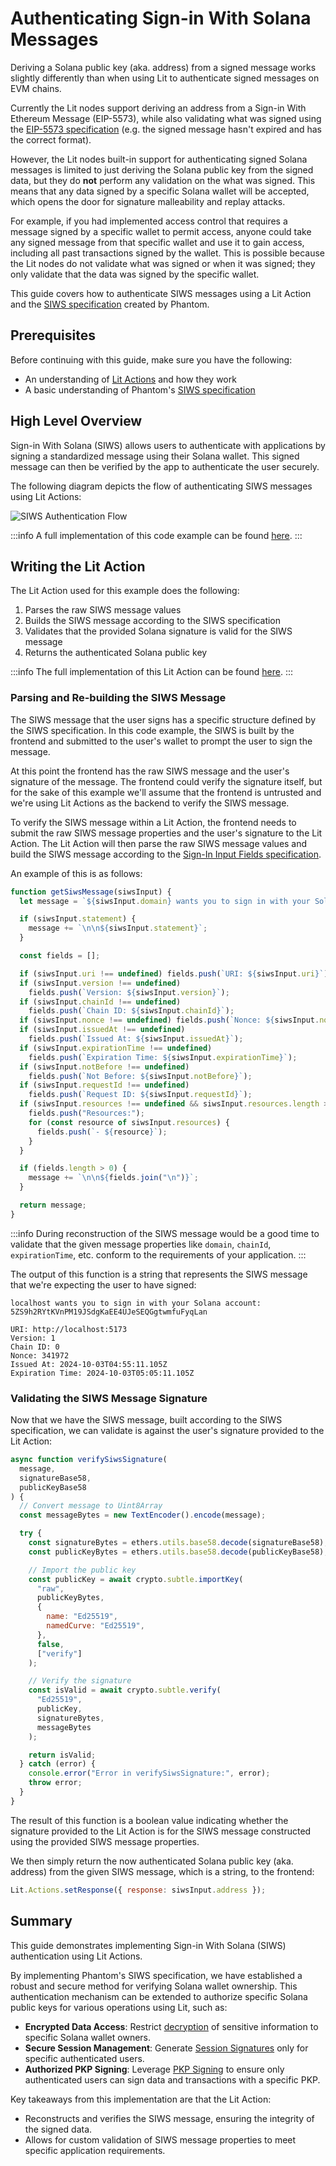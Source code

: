 # Authenticating Sign-in With Solana Messages

Deriving a Solana public key (aka. address) from a signed message works slightly differently than when using Lit to authenticate signed messages on EVM chains.

Currently the Lit nodes support deriving an address from a Sign-in With Ethereum Message (EIP-5573), while also validating what was signed using the [EIP-5573 specification](https://eips.ethereum.org/EIPS/eip-5573) (e.g. the signed message hasn't expired and has the correct format).

However, the Lit nodes built-in support for authenticating signed Solana messages is limited to just deriving the Solana public key from the signed data, but they do **not** perform any validation on the what was signed. This means that any data signed by a specific Solana wallet will be accepted, which opens the door for signature malleability and replay attacks.

For example, if you had implemented access control that requires a message signed by a specific wallet to permit access, anyone could take any signed message from that specific wallet and use it to gain access, including all past transactions signed by the wallet. This is possible because the Lit nodes do not validate what was signed or when it was signed; they only validate that the data was signed by the specific wallet.

This guide covers how to authenticate SIWS messages using a Lit Action and the [SIWS specification](https://github.com/phantom/sign-in-with-solana/tree/main) created by Phantom.

## Prerequisites

Before continuing with this guide, make sure you have the following:

- An understanding of [Lit Actions](../serverless-signing/overview) and how they work
- A basic understanding of Phantom's [SIWS specification](https://github.com/phantom/sign-in-with-solana/tree/main)

## High Level Overview

Sign-in With Solana (SIWS) allows users to authenticate with applications by signing a standardized message using their Solana wallet. This signed message can then be verified by the app to authenticate the user securely.

The following diagram depicts the flow of authenticating SIWS messages using Lit Actions:

![SIWS Authentication Flow](../../../static/img/siws-authentication.png)

:::info
A full implementation of this code example can be found [here](https://github.com/LIT-Protocol/developer-guides-code/blob/master/siws-authentication/siws-authentication/browser).
:::

## Writing the Lit Action

The Lit Action used for this example does the following:

1. Parses the raw SIWS message values
2. Builds the SIWS message according to the SIWS specification
3. Validates that the provided Solana signature is valid for the SIWS message
4. Returns the authenticated Solana public key

:::info
The full implementation of this Lit Action can be found [here](https://github.com/LIT-Protocol/developer-guides-code/blob/master/siws-authentication/browser/src/litActionSiwsAuth.ts).
:::

### Parsing and Re-building the SIWS Message

The SIWS message that the user signs has a specific structure defined by the SIWS specification. In this code example, the SIWS is built by the frontend and submitted to the user's wallet to prompt the user to sign the message.

At this point the frontend has the raw SIWS message and the user's signature of the message. The frontend could verify the signature itself, but for the sake of this example we'll assume that the frontend is untrusted and we're using Lit Actions as the backend to verify the SIWS message.

To verify the SIWS message within a Lit Action, the frontend needs to submit the raw SIWS message properties and the user's signature to the Lit Action. The Lit Action will then parse the raw SIWS message values and build the SIWS message according to the [Sign-In Input Fields specification](https://github.com/phantom/sign-in-with-solana/tree/main?tab=readme-ov-file#sign-in-input-fields).

An example of this is as follows:

```js
function getSiwsMessage(siwsInput) {
  let message = `${siwsInput.domain} wants you to sign in with your Solana account:\n${siwsInput.address}`;

  if (siwsInput.statement) {
    message += `\n\n${siwsInput.statement}`;
  }

  const fields = [];

  if (siwsInput.uri !== undefined) fields.push(`URI: ${siwsInput.uri}`);
  if (siwsInput.version !== undefined)
    fields.push(`Version: ${siwsInput.version}`);
  if (siwsInput.chainId !== undefined)
    fields.push(`Chain ID: ${siwsInput.chainId}`);
  if (siwsInput.nonce !== undefined) fields.push(`Nonce: ${siwsInput.nonce}`);
  if (siwsInput.issuedAt !== undefined)
    fields.push(`Issued At: ${siwsInput.issuedAt}`);
  if (siwsInput.expirationTime !== undefined)
    fields.push(`Expiration Time: ${siwsInput.expirationTime}`);
  if (siwsInput.notBefore !== undefined)
    fields.push(`Not Before: ${siwsInput.notBefore}`);
  if (siwsInput.requestId !== undefined)
    fields.push(`Request ID: ${siwsInput.requestId}`);
  if (siwsInput.resources !== undefined && siwsInput.resources.length > 0) {
    fields.push("Resources:");
    for (const resource of siwsInput.resources) {
      fields.push(`- ${resource}`);
    }
  }

  if (fields.length > 0) {
    message += `\n\n${fields.join("\n")}`;
  }

  return message;
}
```

:::info
During reconstruction of the SIWS message would be a good time to validate that the given message properties like `domain`, `chainId`, `expirationTime`, etc. conform to the requirements of your application.
:::

The output of this function is a string that represents the SIWS message that we're expecting the user to have signed:

```
localhost wants you to sign in with your Solana account:
5ZS9h2RYtKVnPM19JSdgKaEE4UJeSEQGgtwmfuFyqLan

URI: http://localhost:5173
Version: 1
Chain ID: 0
Nonce: 341972
Issued At: 2024-10-03T04:55:11.105Z
Expiration Time: 2024-10-03T05:05:11.105Z
```

### Validating the SIWS Message Signature

Now that we have the SIWS message, built according to the SIWS specification, we can validate is against the user's signature provided to the Lit Action:

```js
async function verifySiwsSignature(
  message,
  signatureBase58,
  publicKeyBase58
) {
  // Convert message to Uint8Array
  const messageBytes = new TextEncoder().encode(message);

  try {
    const signatureBytes = ethers.utils.base58.decode(signatureBase58);
    const publicKeyBytes = ethers.utils.base58.decode(publicKeyBase58);

    // Import the public key
    const publicKey = await crypto.subtle.importKey(
      "raw",
      publicKeyBytes,
      {
        name: "Ed25519",
        namedCurve: "Ed25519",
      },
      false,
      ["verify"]
    );

    // Verify the signature
    const isValid = await crypto.subtle.verify(
      "Ed25519",
      publicKey,
      signatureBytes,
      messageBytes
    );

    return isValid;
  } catch (error) {
    console.error("Error in verifySiwsSignature:", error);
    throw error;
  }
}
```

The result of this function is a boolean value indicating whether the signature provided to the Lit Action is for the SIWS message constructed using the provided SIWS message properties.

We then simply return the now authenticated Solana public key (aka. address) from the given SIWS message, which is a string, to the frontend:

```js
Lit.Actions.setResponse({ response: siwsInput.address });
```

## Summary

This guide demonstrates implementing Sign-in With Solana (SIWS) authentication using Lit Actions.

By implementing Phantom's SIWS specification, we have established a robust and secure method for verifying Solana wallet ownership. This authentication mechanism can be extended to authorize specific Solana public keys for various operations using Lit, such as:

- **Encrypted Data Access**: Restrict [decryption](../../sdk/access-control/intro) of sensitive information to specific Solana wallet owners.
- **Secure Session Management**: Generate [Session Signatures](../../sdk/authentication/session-sigs/get-lit-action-session-sigs) only for specific authenticated users.
- **Authorized PKP Signing**: Leverage [PKP Signing](../../user-wallets/pkps/quick-start#sign-a-transaction) to ensure only authenticated users can sign data and transactions with a specific PKP.

Key takeaways from this implementation are that the Lit Action:

- Reconstructs and verifies the SIWS message, ensuring the integrity of the signed data.
- Allows for custom validation of SIWS message properties to meet specific application requirements.

